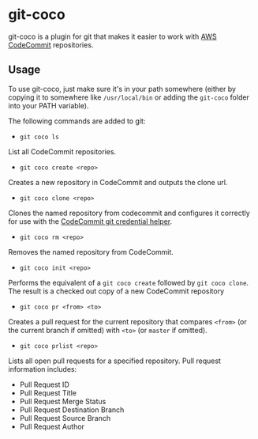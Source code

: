 # git-coco

git-coco is a plugin for git that makes it easier to work with [AWS CodeCommit](https://aws.amazon.com/codecommit/) repositories.

## Usage

To use git-coco, just make sure it's in your path somewhere (either by copying it to somewhere like `/usr/local/bin` or adding the `git-coco` folder into your PATH variable).

The following commands are added to git:

* `git coco ls`

List all CodeCommit repositories.

* `git coco create <repo>`

Creates a new repository in CodeCommit and outputs the clone url.

* `git coco clone <repo>`

Clones the named repository from codecommit and configures it correctly for use with the [CodeCommit git credential helper](https://docs.aws.amazon.com/cli/latest/reference/codecommit/credential-helper/index.html).

* `git coco rm <repo>`

Removes the named repository from CodeCommit.

* `git coco init <repo>`

Performs the equivalent of a `git coco create` followed by `git coco clone`. The result is a checked out copy of a new CodeCommit repository

* `git coco pr <from> <to>`

Creates a pull request for the current repository that compares `<from>` (or the current branch if omitted) with `<to>` (or `master` if omitted).

* `git coco prlist <repo>`

Lists all open pull requests for a specified repository. Pull request information includes:
- Pull Request ID
- Pull Request Title
- Pull Request Merge Status
- Pull Request Destination Branch
- Pull Request Source Branch
- Pull Request Author
